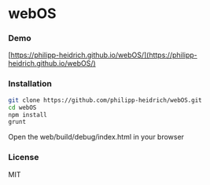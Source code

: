 # webOS

### Demo
[https://philipp-heidrich.github.io/webOS/](https://philipp-heidrich.github.io/webOS/)

### Installation

```sh
git clone https://github.com/philipp-heidrich/webOS.git
cd webOS
npm install
grunt
```

Open the web/build/debug/index.html in your browser



### License

MIT
